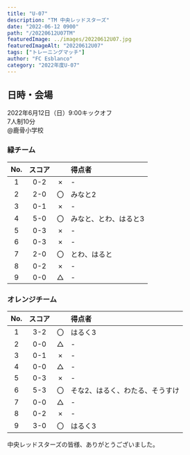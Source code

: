 ```yaml
---
title: "U-07"
description: "TM 中央レッドスターズ"
date: "2022-06-12 0900"
path: "/20220612U07TM"
featuredImage: ../images/20220612U07.jpg
featuredImageAlt: "20220612U07"
tags: ["トレーニングマッチ"]
author: "FC Esblanco"
category: "2022年度U-07"
---
```


## 日時・会場

2022年6月12日（日）9:00キックオフ<br>
7人制10分<br>
@鹿骨小学校

### 緑チーム

| No.| スコア |   | 得点者  |
|:--:|:------:|:-:|:--------|
| 1  | 0-2 | × |-|
| 2  | 2-0 | 〇 |みなと2|
| 3  | 0-1 | × |-|
| 4  | 5-0 | 〇 |みなと、とわ、はると3|
| 5  | 0-3 | × |-|
| 6  | 0-3 | × |-|
| 7  | 2-0 | 〇 |とわ、はると|
| 8  | 0-2 | × |-|
| 9  | 0-0 | △ |-|



### オレンジチーム

| No.| スコア |   | 得点者  |
|:--:|:------:|:-:|:--------|
| 1  | 3-2 | 〇 |はるく3|
| 2  | 0-0 | △ |-|
| 3  | 0-1 | × |-|
| 4  | 0-0 | △ |-|
| 5  | 0-3 | × |-|
| 6  | 5-3 | 〇 |そな2、はるく、わたる、そうすけ|
| 7  | 0-0 | △ |-|
| 8  | 0-2 | × |-|
| 9  | 3-0 | 〇 |はるく3|


中央レッドスターズの皆様、ありがとうございました。